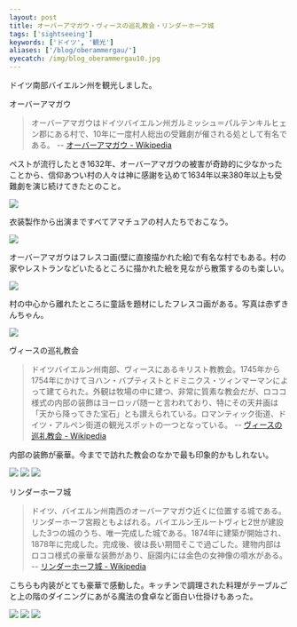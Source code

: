```yaml
---
layout: post
title: オーバーアマガウ・ヴィースの巡礼教会・リンダーホーフ城
tags: ['sightseeing']
keywords: ['ドイツ', '観光']
aliases: ['/blog/oberammergau/']
eyecatch: /img/blog_oberammergau10.jpg
---
```


ドイツ南部バイエルン州を観光しました。

<p class="injection-center">オーバーアマガウ</p>

> オーバーアマガウはドイツバイエルン州ガルミッシュ＝パルテンキルヒェン郡にある村で、10年に一度村人総出の受難劇が催される処として有名である。 -- [オーバーアマガウ - Wikipedia](https://ja.wikipedia.org/wiki/%E3%82%AA%E3%83%BC%E3%83%90%E3%83%BC%E3%82%A2%E3%83%9E%E3%82%AC%E3%82%A6)

ペストが流行したとき1632年、オーバーアマガウの被害が奇跡的に少なかったことから、信仰あつい村の人々は神に感謝を込めて1634年以来380年以上も受難劇を演じ続けてきたとのこと。

<img src="/img/blog_oberammergau01.jpg" class="image-on-frame image-fade">

衣装製作から出演まですべてアマチュアの村人たちでおこなう。

<img src="/img/blog_oberammergau02.jpg" class="image-on-frame image-fade">

オーバーアマガウはフレスコ画(壁に直接描かれた絵)で有名な村でもある。村の家やレストランなどいたるところに描かれた絵を見ながら散策するのも楽しい。

<img src="/img/blog_oberammergau03.jpg" class="image-on-frame image-fade">

村の中心から離れたところに童話を題材にしたフレスコ画がある。写真は赤ずきんちゃん。

<img src="/img/blog_oberammergau04.jpg" class="image-on-frame image-fade">

<p class="injection-center">ヴィースの巡礼教会</p>

> ドイツバイエルン州南部、ヴィースにあるキリスト教教会。1745年から1754年にかけてヨハン・バプティストとドミニクス・ツィンマーマンによって建てられた。外観は牧場の中に建つ、非常に質素な教会だが、ロココ様式の内部の装飾はヨーロッパ随一と言われており、特にその天井画は「天から降ってきた宝石」とも讃えられている。ロマンティック街道、ドイツ・アルペン街道の観光スポットの一つとなっている。 -- [ヴィースの巡礼教会 - Wikipedia](https://ja.wikipedia.org/wiki/%E3%83%B4%E3%82%A3%E3%83%BC%E3%82%B9%E3%81%AE%E5%B7%A1%E7%A4%BC%E6%95%99%E4%BC%9A)

内部の装飾が豪華。今までで訪れた教会のなかで最も印象的かもしれない。

<img src="/img/blog_oberammergau05.jpg" class="image-on-frame image-fade">

<img src="/img/blog_oberammergau06.jpg" class="image-on-frame image-fade">

<img src="/img/blog_oberammergau07.jpg" class="image-on-frame image-fade">

<p class="injection-center">リンダーホーフ城</p>

> ドイツ、バイエルン州南西のオーバーアマガウ近くに位置する城である。リンダーホーフ宮殿ともよばれる。バイエルン王ルートヴィヒ2世が建設した3つの城のうち、唯一完成した城である。1874年に建築が開始され、1878年に完成した。完成後、彼は長い期間そこで過ごした。建物内部はロココ様式の豪華な装飾があり、庭園内には金色の女神像の噴水がある。 -- [リンダーホーフ城 - Wikipedia](https://ja.wikipedia.org/wiki/%E3%83%AA%E3%83%B3%E3%83%80%E3%83%BC%E3%83%9B%E3%83%BC%E3%83%95%E5%9F%8E)

こちらも内装がとても豪華で感動した。キッチンで調理された料理がテーブルごと上の階のダイニングにあがる魔法の食卓など面白い仕掛けもあった。

<img src="/img/blog_oberammergau08.jpg" class="image-on-frame image-fade">

<img src="/img/blog_oberammergau09.jpg" class="image-on-frame image-fade">

<img src="/img/blog_oberammergau10.jpg" class="image-on-frame image-fade">
